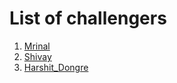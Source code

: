# List of challengers
1. [Mrinal](https://github.com/mrinal1224)
2. [Shivay](https://github.com/shivaylamba)
3. [Harshit_Dongre](https://github.com/Harshit1020)
